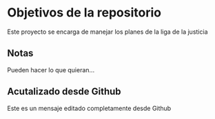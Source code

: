 # Objetivos de la repositorio

Este proyecto se encarga de manejar los planes de la liga de la justicia


## Notas
Pueden hacer lo que quieran...

## Acutalizado desde Github
Este es un mensaje editado completamente desde Github
